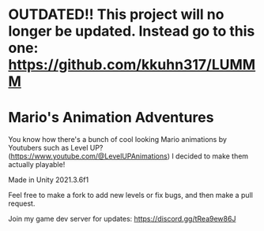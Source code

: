 # OUTDATED!! This project will no longer be updated. Instead go to this one: https://github.com/kkuhn317/LUMMM

# Mario's Animation Adventures
You know how there's a bunch of cool looking Mario animations by Youtubers such as Level UP? (https://www.youtube.com/@LevelUPAnimations) I decided to make them actually playable!

Made in Unity 2021.3.6f1

Feel free to make a fork to add new levels or fix bugs, and then make a pull request.

Join my game dev server for updates: https://discord.gg/tRea9ew86J 
